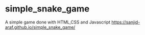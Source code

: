 # simple_snake_game
A simple game done with HTML,CSS and Javascript 
https://sanjid-araf.github.io/simple_snake_game/

